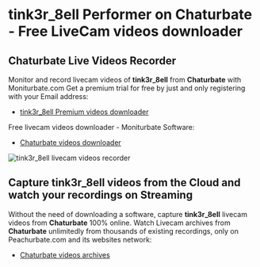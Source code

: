 # tink3r_8ell Performer on Chaturbate - Free LiveCam videos downloader

## Chaturbate Live Videos Recorder

Monitor and record livecam videos of **tink3r_8ell** from **Chaturbate** with Moniturbate.com
Get a premium trial for free by just and only registering with your Email address:
* [tink3r_8ell Premium videos downloader](https://moniturbate.com/request-demo-licence-key.html)

Free livecam videos downloader - Moniturbate Software:
* [Chaturbate videos downloader](https://moniturbate.com/moniturbate-download-software.html)

![tink3r_8ell livecam videos recorder](https://peachurnet.com/templates/moniturbate-software.png)


## Capture tink3r_8ell videos from the Cloud and watch your recordings on Streaming

Without the need of downloading a software, capture **tink3r_8ell** livecam videos from **Chaturbate** 100% online.
Watch Livecam archives from **Chaturbate** unlimitedly from thousands of existing recordings, only on Peachurbate.com and its websites network:
* [Chaturbate videos archives](https://peachurnet.com/)